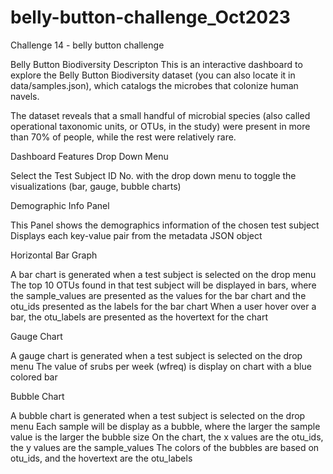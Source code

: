 # belly-button-challenge_Oct2023
Challenge 14 - belly button challenge

Belly Button Biodiversity
Descripton
This is an interactive dashboard to explore the Belly Button Biodiversity dataset (you can also locate it in data/samples.json), which catalogs the microbes that colonize human navels.

The dataset reveals that a small handful of microbial species (also called operational taxonomic units, or OTUs, in the study) were present in more than 70% of people, while the rest were relatively rare.

Dashboard Features
Drop Down Menu

Select the Test Subject ID No. with the drop down menu to toggle the visualizations (bar, gauge, bubble charts)


Demographic Info Panel

This Panel shows the demographics information of the chosen test subject
Displays each key-value pair from the metadata JSON object


Horizontal Bar Graph

A bar chart is generated when a test subject is selected on the drop menu
The top 10 OTUs found in that test subject will be displayed in bars, where the sample_values are presented as the values for the bar chart and the otu_ids presented as the labels for the bar chart
When a user hover over a bar, the otu_labels are presented as the hovertext for the chart

Gauge Chart

A gauge chart is generated when a test subject is selected on the drop menu
The value of srubs per week (wfreq) is display on chart with a blue colored bar


Bubble Chart

A bubble chart is generated when a test subject is selected on the drop menu
Each sample will be display as a bubble, where the larger the sample value is the larger the bubble size
On the chart, the x values are the otu_ids, the y values are the sample_values
The colors of the bubbles are based on otu_ids, and the hovertext are the otu_labels
